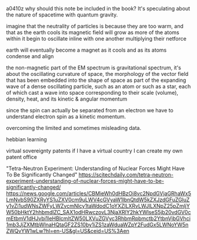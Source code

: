 a0410z
why should this note be included in the book? It's speculating about the nature of spacetime with quantum gravity.

imagine that the neutrality of particles is because they are too warm, and that as the earth cools its magnetic field will grow as more of the atoms within it begin to oscillate inline with one another multiplying their netforce

earth will eventually become a magnet as it cools and as its atoms condense and align

the non-magnetic part of the EM spectrum is gravitational spectrum, it's about the oscillating curvature of space, the morphology of the vector field that has been embedded into the shape of space as part of the expanding wave of a dense oscillating particle, such as an atom or such as a star, each of which cast a wave into space corresponding to their scale (volume), density, heat, and its kinetic & angular momentum

since the spin can actually be separated from an electron we have to understand electron spin as a kinetic momentum.

overcoming the limited and sometimes misleading data.

hebbian learning

virtual sovereignty patents
if I have a virtual country I can create my own patent office

"Tetra-Neutron Experiment: Understanding of Nuclear Forces Might Have To Be Significantly Changed"
https://scitechdaily.com/tetra-neutron-experiment-understanding-of-nuclear-forces-might-have-to-be-significantly-changed/
https://news.google.com/articles/CBMieWh0dHBzOi8vc2NpdGVjaGRhaWx5LmNvbS90ZXRyYS1uZXV0cm9uLWV4cGVyaW1lbnQtdW5kZXJzdGFuZGluZy1vZi1udWNsZWFyLWZvcmNlcy1taWdodC1oYXZlLXRvLWJlLXNpZ25pZmljYW50bHktY2hhbmdlZC_SAX1odHRwczovL3NjaXRlY2hkYWlseS5jb20vdGV0cmEtbmV1dHJvbi1leHBlcmltZW50LXVuZGVyc3RhbmRpbmctb2YtbnVjbGVhci1mb3JjZXMtbWlnaHQtaGF2ZS10by1iZS1zaWduaWZpY2FudGx5LWNoYW5nZWQvYW1wLw?hl=en-US&gl=US&ceid=US%3Aen

